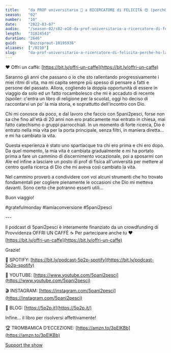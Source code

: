 ```yaml
---
title:    "da PROF universitario 🥶 a RICERCATORE di FELICITÀ 😍 (perchè ho lasciato tutto e ho cambiato vita)"
season:   "02"
number:   "10"
date:     "2022-03-07"
audio:    "/season-02/s02-e10-da-prof-universitario-a-ricercatore-di-felicita-perche-ho-lasciato-tutto-e-ho-cambiato-vita.mp3"
length:   "31824543"
duration: "2646"
guid:     "Buzzsprout-10195936"
aliases:  ["/0210"]
slug:     "da-prof-universitario-a-ricercatore-di-felicita-perche-ho-lasciato-tutto-e-ho-cambiato-vita"
---
```

❤️ Offri un caffè: [https://bit.ly/offri-un-caffe](https://bit.ly/offri-un-caffe)

Saranno gli anni che passano o io che sto rallentando progressivamente i miei ritmi di vita, ma mi capita sempre più spesso di pensare a fatti e persone del passato. Allora, cogliendo la doppia opportunità di essere in viaggio da solo ed un fatto rocambolesco che mi è accaduto di recente (spoiler: c'entra un libro di religione per la scuola), oggi ho deciso di raccontarvi un po' la mia storia, e soprattutto dell'incontro con Dio.

Chi mi conosce da poco, e dal lavoro che faccio con 5pani2pesci, forse non sa che fino all'età di 20 anni non ero praticamente mai entrato in chiesa, mai fatto catechismo o gruppi parrocchiali. In un momento di forte ricerca, Dio è entrato nella mia vita per la porta principale, senza filtri, in maniera diretta... e mi ha cambiato la vita.

Questa esperienza è stato uno spartiacque tra chi ero prima e chi ero dopo. Da quel momento, la mia vita è cambiata gradualmente e mi ha portato prima a fare un cammino di discernimento vocazionale, poi a sposarmi con Ale ed infine a lasciare un posto di prof di fisica all'università per mettere al centro quella ricerca di Dio che mi aveva così cambiato la vita.

Nel cammino proverò a condividere con voi alcuni strumenti che ho trovato fondamentali per cogliere pienamente le occasioni che Dio mi metteva davanti. Sono certo che potranno esserti utili...

Buon viaggio!

#gratefulmonday #lamiaconversione #5pani2pesci

\-\-\-

Il podcast di 5pani2pesci è interamente finanziato da un crowdfunding di Provvidenza OFFRI UN CAFFÈ ☕ Per partecipare anche tu ❤️ [https://bit.ly/offri-un-caffe](https://bit.ly/offri-un-caffe)

Grazie!

👾 SPOTIFY: [https://bit.ly/podcast-5p2p-spotify](https://bit.ly/podcast-5p2p-spotify)

🔴 YOUTUBE: [https://www.youtube.com/5pani2pesci](https://www.youtube.com/5pani2pesci)

🎬 INSTAGRAM: [https://instagram.com/5pani2pesci](https://instagram.com/5pani2pesci)

🦄 BLOG: [https://5p2p.it](https://5p2p.it/)

Infine... il libro per risolversi affettivamente!

🏆 TROMBAMICA D’ECCEZIONE: [https://amzn.to/3pElKBb](https://amzn.to/3pElKBb)

[Support the show](https://bit.ly/offri-un-caffe)
                